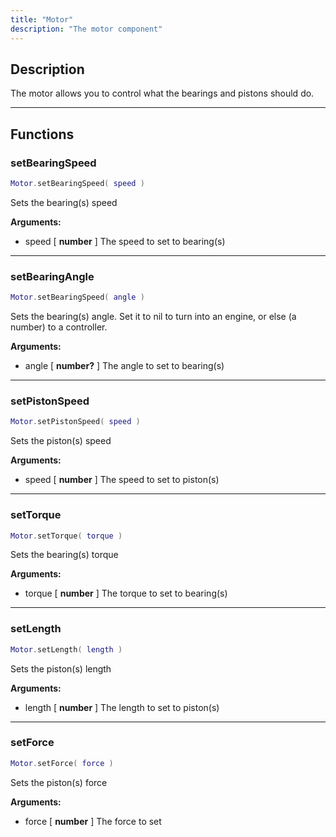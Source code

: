 ```yaml
---
title: "Motor"
description: "The motor component"
---
```


## Description

The motor allows you to control what the bearings and pistons should do.

---

## Functions

### setBearingSpeed

```lua
Motor.setBearingSpeed( speed )
```

Sets the bearing(s) speed

**Arguments:**
- speed [ **number** ] The speed to set to bearing(s)

---

### setBearingAngle

```lua
Motor.setBearingSpeed( angle )
```

Sets the bearing(s) angle. Set it to nil to turn into an engine, or else (a number) to a controller.

**Arguments:**
- angle [ **number?** ] The angle to set to bearing(s)

---

### setPistonSpeed

```lua
Motor.setPistonSpeed( speed )
```

Sets the piston(s) speed

**Arguments:**
- speed [ **number** ] The speed to set to piston(s)

---

### setTorque

```lua
Motor.setTorque( torque )
```

Sets the bearing(s) torque

**Arguments:**
- torque [ **number** ] The torque to set to bearing(s)

---

### setLength

```lua
Motor.setLength( length )
```

Sets the piston(s) length

**Arguments:**
- length [ **number** ] The length to set to piston(s)

---

### setForce

```lua
Motor.setForce( force )
```

Sets the piston(s) force

**Arguments:**
- force [ **number** ] The force to set
